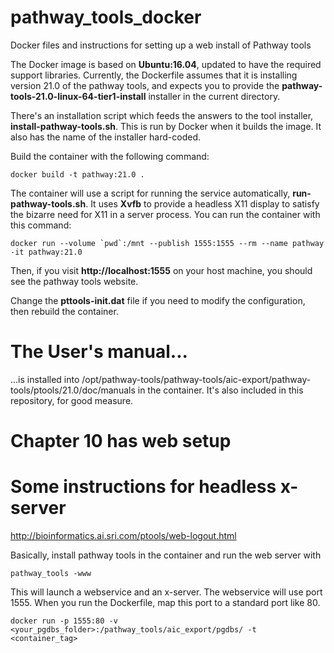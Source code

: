 # pathway_tools_docker
Docker files and instructions for setting up a web install of Pathway tools

The Docker image is based on **Ubuntu:16.04**, updated to have the required support libraries. Currently, the Dockerfile assumes that it is installing version 21.0 of the pathway tools, and expects you to provide the **pathway-tools-21.0-linux-64-tier1-install** installer in the current directory.

There's an installation script which feeds the answers to the tool installer, **install-pathway-tools.sh**. This is run by Docker when it builds the image. It also has the name of the installer hard-coded.

Build the container with the following command:

```
docker build -t pathway:21.0 .
```

The container will use a script for running the service automatically, **run-pathway-tools.sh**. It uses **Xvfb** to provide a headless X11 display to satisfy the bizarre need for X11 in a server process. You can run the container with this command:

```
docker run --volume `pwd`:/mnt --publish 1555:1555 --rm --name pathway -it pathway:21.0
```

Then, if you visit **http://localhost:1555** on your host machine, you should see the pathway tools website.

Change the **pttools-init.dat** file if you need to modify the configuration, then rebuild the container.

# The User's manual...
...is installed into /opt/pathway-tools/pathway-tools/aic-export/pathway-tools/ptools/21.0/doc/manuals in the container. It's also included in this repository, for good measure.

# Chapter 10 has web setup

# Some instructions for headless x-server
http://bioinformatics.ai.sri.com/ptools/web-logout.html

Basically, install pathway tools in the container and run the web server with

```
pathway_tools -www
```

This will launch a webservice and an x-server.  The webservice will use port 1555.  When you run the Dockerfile, map this port to a standard port like 80.

```
docker run -p 1555:80 -v <your_pgdbs_folder>:/pathway_tools/aic_export/pgdbs/ -t <container_tag>
```
